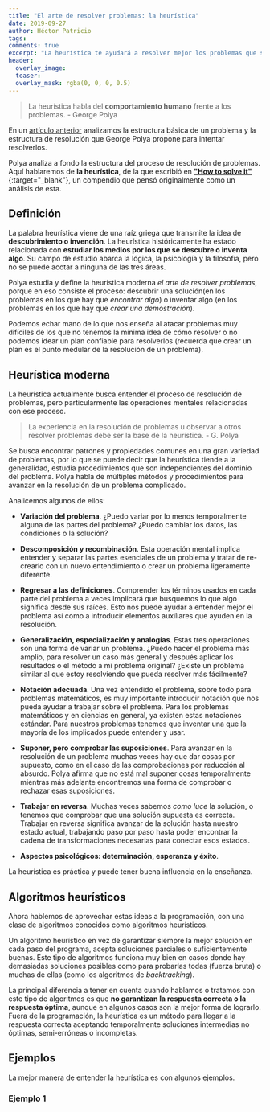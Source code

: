 ```yaml
---
title: "El arte de resolver problemas: la heurística"
date: 2019-09-27
author: Héctor Patricio
tags:
comments: true
excerpt: "La heurística te ayudará a resolver mejor los problemas que se te presentan como programador. Veamosla más detenidamente."
header:
  overlay_image: 
  teaser: 
  overlay_mask: rgba(0, 0, 0, 0.5)
---
```


> La heurística habla del **comportamiento humano** frente a los problemas. - George Polya

En un [artículo anterior](2019/09/27/tecnicas-para-resolver-problemas.html) analizamos la estructura básica de un problema y la estructura de resolución que George Polya propone para intentar resolverlos.

Polya analiza a fondo la estructura del proceso de resolución de problemas. Aquí hablaremos de **la heurística**, de la que escribió en [**"How to solve it"**](https://math.hawaii.edu/home/pdf/putnam/PolyaHowToSolveIt.pdf){:target="_blank"}, un compendio que pensó originalmente como un análisis de esta.

## Definición

La palabra heurística viene de una raíz griega que transmite la idea de **descubrimiento o invención**. La heurística históricamente ha estado relacionada con **estudiar los medios por los que se descubre o inventa algo**. Su campo de estudio abarca la lógica, la psicología y la filosofía, pero no se puede acotar a ninguna de las tres áreas.

Polya estudia y define la heurística moderna _el arte de resolver problemas_, porque en eso consiste el proceso: descubrir una solución(en los problemas en los que hay que _encontrar algo_) o inventar algo (en los problemas en los que hay que _crear una demostración_).

Podemos echar mano de lo que nos enseña al atacar problemas muy difíciles de los que no tenemos la mínima idea de cómo resolver o no podemos idear un plan confiable para resolverlos (recuerda que crear un plan es el punto medular de la resolución de un problema).

## Heurística moderna

La heurística actualmente busca entender el proceso de resolución de problemas, pero particularmente las operaciones mentales relacionadas con ese proceso.

> La experiencia en la resolución de problemas u observar a otros resolver problemas debe ser la base de la heurística. - G. Polya

Se busca encontrar patrones y propiedades comunes en una gran variedad de problemas, por lo que se puede decir que la heurística tiende a la generalidad, estudia procedimientos que son independientes del dominio del problema.
Polya habla de múltiples métodos y procedimientos para avanzar en la resolución de un problema complicado.

Analicemos algunos de ellos:

- **Variación del problema**. ¿Puedo variar por lo menos temporalmente alguna de las partes del problema? ¿Puedo cambiar los datos, las condiciones o la solución?
- **Descomposición y recombinación**. Esta operación mental implica entender y separar las partes esenciales de un problema y tratar de re-crearlo con un nuevo entendimiento o crear un problema ligeramente diferente.
- **Regresar a las definiciones**. Comprender los términos usados en cada parte del problema a veces implicará que busquemos lo que algo significa desde sus raíces. Esto nos puede ayudar a entender mejor el problema así como a introducir elementos auxiliares que ayuden en la resolución.
- **Generalización, especialización y analogías**. Estas tres operaciones son una forma de variar un problema. ¿Puedo hacer el problema más amplio, para resolver un caso más general y después aplicar los resultados o el método a mi problema original? ¿Existe un problema similar al que estoy resolviendo que pueda resolver más fácilmente?
- **Notación adecuada**. Una vez entendido el problema, sobre todo para problemas matemáticos, es muy importante introducir notación que nos pueda ayudar a trabajar sobre el problema. Para los problemas matemáticos y en ciencias en general, ya existen estas notaciones estándar. Para nuestros problemas tenemos que inventar una que la mayoría de los implicados puede entender y usar.
- **Suponer, pero comprobar las suposiciones**. Para avanzar en la resolución de un problema muchas veces hay que dar cosas por supuesto, como en el caso de las comprobaciones por reducción al absurdo. Polya afirma que no está mal suponer cosas temporalmente mientras más adelante encontremos una forma de comprobar o rechazar esas suposiciones.
- **Trabajar en reversa**. Muchas veces sabemos _como luce_ la solución, o tenemos que comprobar que una solución supuesta es correcta. Trabajar en reversa significa avanzar de la solución hasta nuestro estado actual, trabajando paso por paso hasta poder encontrar la cadena de transformaciones necesarias para conectar esos estados.

- **Aspectos psicológicos: determinación, esperanza y éxito**.


La heurística es práctica y puede tener buena influencia en la enseñanza.
## Algoritmos heurísticos

Ahora hablemos de aprovechar estas ideas a la programación, con una clase de algoritmos conocidos como algoritmos heurísticos.

Un algoritmo heurístico en vez de garantizar siempre la mejor solución en cada paso del programa, acepta soluciones parciales o suficientemente buenas. Este tipo de algoritmos funciona muy bien en casos donde hay demasiadas soluciones posibles como para probarlas todas (fuerza bruta) o muchas de ellas (como los algoritmos de _backtracking_).

La principal diferencia a tener en cuenta cuando hablamos o tratamos con este tipo de algoritmos es que **no garantizan la respuesta correcta o la respuesta óptima**, aunque en algunos casos son la mejor forma de lograrlo. Fuera de la programación, la heurística es un método para llegar a la respuesta correcta aceptando temporalmente soluciones intermedias no óptimas, semi-erróneas o incompletas.

<!-- Hay varias técnicas que se pueden clasificar como heurísticas para crear algoritmos. entre ellas algunos algoritmos voraces (greedy). -->

## Ejemplos

La mejor manera de entender la heurística es con algunos ejemplos.

### Ejemplo 1
